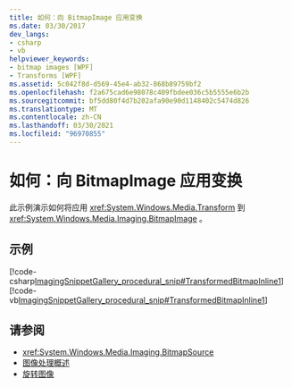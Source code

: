 ```yaml
---
title: 如何：向 BitmapImage 应用变换
ms.date: 03/30/2017
dev_langs:
- csharp
- vb
helpviewer_keywords:
- bitmap images [WPF]
- Transforms [WPF]
ms.assetid: 5c042f8d-d569-45e4-ab32-868b89759bf2
ms.openlocfilehash: f2a675cad6e98078c409fbdee036c5b5555e6b2b
ms.sourcegitcommit: bf5dd80f4d7b202afa90e90d1148402c5474d826
ms.translationtype: MT
ms.contentlocale: zh-CN
ms.lasthandoff: 03/30/2021
ms.locfileid: "96970855"
---
```

# <a name="how-to-apply-a-transform-to-a-bitmapimage"></a>如何：向 BitmapImage 应用变换
此示例演示如何将应用 <xref:System.Windows.Media.Transform> 到 <xref:System.Windows.Media.Imaging.BitmapImage> 。  
  
## <a name="example"></a>示例  
 [!code-csharp[ImagingSnippetGallery_procedural_snip#TransformedBitmapInline1](~/samples/snippets/csharp/VS_Snippets_Wpf/ImagingSnippetGallery_procedural_snip/CSharp/TransformedBitmapExample.cs#transformedbitmapinline1)]
 [!code-vb[ImagingSnippetGallery_procedural_snip#TransformedBitmapInline1](~/samples/snippets/visualbasic/VS_Snippets_Wpf/ImagingSnippetGallery_procedural_snip/VB/TransformedBitmapExample.vb#transformedbitmapinline1)]  
  
## <a name="see-also"></a>请参阅

- <xref:System.Windows.Media.Imaging.BitmapSource>
- [图像处理概述](imaging-overview.md)
- [旋转图像](../controls/how-to-rotate-an-image.md)
